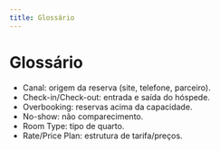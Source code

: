 ```yaml
---
title: Glossário
---
```


# Glossário

- Canal: origem da reserva (site, telefone, parceiro).
- Check-in/Check-out: entrada e saída do hóspede.
- Overbooking: reservas acima da capacidade.
- No-show: não comparecimento.
- Room Type: tipo de quarto.
- Rate/Price Plan: estrutura de tarifa/preços.
